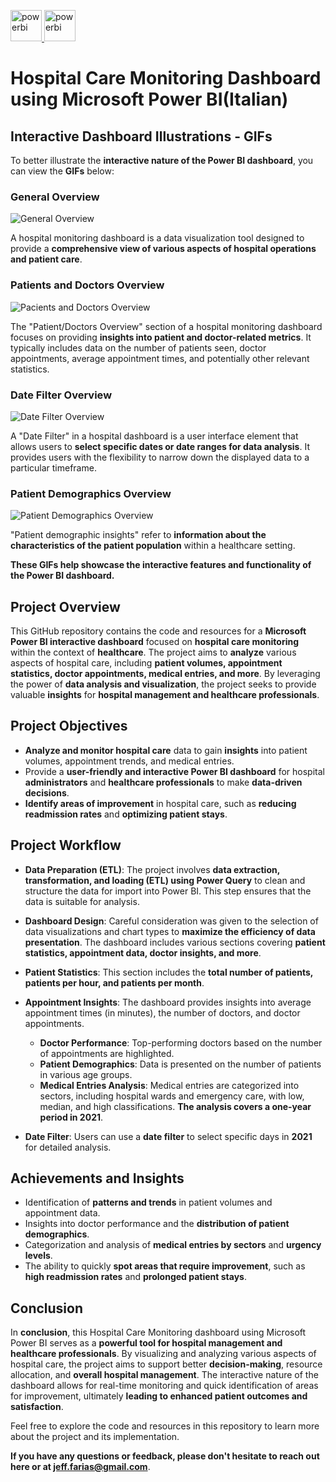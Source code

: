 <a href="https://powerbi.microsoft.com/en-us/" target="_blank" rel="noreferrer"> <img src="https://github.com/microsoft/PowerBI-Icons/blob/main/PNG/Power-BI.png" alt="powerbi" width="50" height="50"/> </a>
<a href="https://powerquery.microsoft.com/en-us/" target="_blank" rel="noreferrer"> <img src="https://www.myonlinetraininghub.com/wp-content/uploads/2016/02/power_query_thumb.png" alt="powerbi" width="50" height="50"/> </a>

# Hospital Care Monitoring Dashboard using Microsoft Power BI(Italian)

## Interactive Dashboard Illustrations - GIFs 

To better illustrate the **interactive nature of the Power BI dashboard**, you can view the **GIFs** below:

### General Overview
![General Overview](https://github.com/Kanvas33/Power-BI-Hospital-Care-Monitoring-Italian-/blob/main/General%20Overview.gif)

A hospital monitoring dashboard is a data visualization tool designed to provide a **comprehensive view of various aspects of hospital operations and patient care**.

### Patients and Doctors Overview
![Pacients and Doctors Overview](https://github.com/Kanvas33/Power-BI-Hospital-Care-Monitoring-Italian-/blob/main/Pacient%20and%20Doctor%20Overview.gif)

The "Patient/Doctors Overview" section of a hospital monitoring dashboard focuses on providing **insights into patient and doctor-related metrics**. It typically includes data on the number of patients seen, doctor appointments, average appointment times, and potentially other relevant statistics.

### Date Filter Overview
![Date Filter Overview](https://github.com/Kanvas33/Power-BI-Hospital-Care-Monitoring-Italian-/blob/main/Date%20Filter.gif)

A "Date Filter" in a hospital dashboard is a user interface element that allows users to **select specific dates or date ranges for data analysis**. It provides users with the flexibility to narrow down the displayed data to a particular timeframe. 

### Patient Demographics Overview
![Patient Demographics Overview](https://github.com/Kanvas33/Power-BI-Hospital-Care-Monitoring-Italian-/blob/main/Patients%20Demographics.gif)

"Patient demographic insights" refer to **information about the characteristics of the patient population** within a healthcare setting.

**These GIFs help showcase the interactive features and functionality of the Power BI dashboard.**

## Project Overview

This GitHub repository contains the code and resources for a **Microsoft Power BI interactive dashboard** focused on **hospital care monitoring** within the context of **healthcare**. The project aims to **analyze** various aspects of hospital care, including **patient volumes, appointment statistics, doctor appointments, medical entries, and more**. By leveraging the power of **data analysis and visualization**, the project seeks to provide valuable **insights** for **hospital management and healthcare professionals**.

## Project Objectives

- **Analyze and monitor hospital care** data to gain **insights** into patient volumes, appointment trends, and medical entries.
- Provide a **user-friendly and interactive Power BI dashboard** for hospital **administrators** and **healthcare professionals** to make **data-driven decisions**.
- **Identify areas of improvement** in hospital care, such as **reducing readmission rates** and **optimizing patient stays**.

## Project Workflow

- **Data Preparation (ETL)**: The project involves **data extraction, transformation, and loading (ETL) using Power Query** to clean and structure the data for import into Power BI. This step ensures that the data is suitable for analysis.

- **Dashboard Design**: Careful consideration was given to the selection of data visualizations and chart types to **maximize the efficiency of data presentation**. The dashboard includes various sections covering **patient statistics, appointment data, doctor insights, and more**.

- **Patient Statistics**: This section includes the **total number of patients, patients per hour, and patients per month**.

- **Appointment Insights**: The dashboard provides insights into average appointment times (in minutes), the number of doctors, and doctor appointments.
   - **Doctor Performance**: Top-performing doctors based on the number of appointments are highlighted.
   - **Patient Demographics**: Data is presented on the number of patients in various age groups.
   - **Medical Entries Analysis**: Medical entries are categorized into sectors, including hospital wards and emergency care, with low, median, and high classifications. **The analysis covers a one-year period in 2021**.

- **Date Filter**: Users can use a **date filter** to select specific days in **2021** for detailed analysis.

## Achievements and Insights

- Identification of **patterns and trends** in patient volumes and appointment data.
- Insights into doctor performance and the **distribution of patient demographics**.
- Categorization and analysis of **medical entries by sectors** and **urgency levels**.
- The ability to quickly **spot areas that require improvement**, such as **high readmission rates** and **prolonged patient stays**.

## Conclusion

In **conclusion**, this Hospital Care Monitoring dashboard using Microsoft Power BI serves as a **powerful tool for hospital management and healthcare professionals**. By visualizing and analyzing various aspects of hospital care, the project aims to support better **decision-making**, resource allocation, and **overall hospital management**. The interactive nature of the dashboard allows for real-time monitoring and quick identification of areas for improvement, ultimately **leading to enhanced patient outcomes and satisfaction**.

Feel free to explore the code and resources in this repository to learn more about the project and its implementation. 

**If you have any questions or feedback, please don't hesitate to reach out here or at jeff.farias@gmail.com**.
